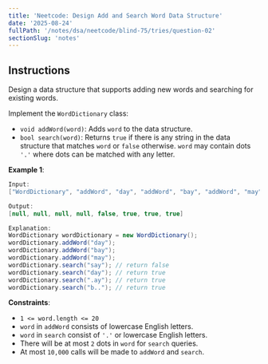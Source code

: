 ```yaml
---
title: 'Neetcode: Design Add and Search Word Data Structure'
date: '2025-08-24'
fullPath: '/notes/dsa/neetcode/blind-75/tries/question-02'
sectionSlug: 'notes'
---
```


## Instructions

Design a data structure that supports adding new words and searching for existing words.

Implement the `WordDictionary` class:

- `void addWord(word)`: Adds `word` to the data structure.
- `bool search(word)`: Returns `true` if there is any string in the data structure that matches `word` or `false` otherwise. `word` may contain dots `'.'` where dots can be matched with any letter.

**Example 1**:

```java
Input:
["WordDictionary", "addWord", "day", "addWord", "bay", "addWord", "may", "search", "say", "search", "day", "search", ".ay", "search", "b.."]

Output:
[null, null, null, null, false, true, true, true]

Explanation:
WordDictionary wordDictionary = new WordDictionary();
wordDictionary.addWord("day");
wordDictionary.addWord("bay");
wordDictionary.addWord("may");
wordDictionary.search("say"); // return false
wordDictionary.search("day"); // return true
wordDictionary.search(".ay"); // return true
wordDictionary.search("b.."); // return true
```

**Constraints**:

- `1 <= word.length <= 20`
- `word` in `addWord` consists of lowercase English letters.
- `word` in `search` consist of `'.'` or lowercase English letters.
- There will be at most `2` dots in `word` for `search` queries.
- At most `10,000` calls will be made to `addWord` and `search`.

